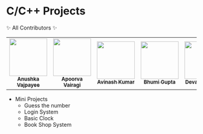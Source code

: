 # C/C++ Projects

✨ All Contributors ✨<br>

<table>
  <tr>
    <td align="center"><a href="https://github.com/Anushkavajpayee"><img src="https://avatars.githubusercontent.com/u/79496677?v=4?s=100" width="100px;" alt=""/><br /><sub><b>Anushka Vajpayee</b></sub></a><br /></a></td>
        <td align="center"><a href="https://github.com/codesAliecc"><img src="https://avatars.githubusercontent.com/u/72075783?v=4?s=100" width="100px;" alt=""/><br /><sub><b>Apoorva Vairagi</b></sub></a><br /></a></td>
            <td align="center"><a href="https://github.com/avi0901"><img src="https://avatars.githubusercontent.com/u/67888289?v=4?s=100" width="100px;" alt=""/><br /><sub><b>Avinash Kumar</b></sub></a><br /></a></td>
            <td align="center"><a href="https://github.com/Bhumiiiii"><img src="https://avatars.githubusercontent.com/u/85247950?v=4" width="100px;" alt=""/><br /><sub><b>Bhumi Gupta</b></sub></a><br /></a></td>
                <td align="center"><a href="https://github.com/Ghost1129"><img src="https://avatars.githubusercontent.com/u/67116890?v=4?s=100" width="100px;" alt=""/><br /><sub><b>Devansh Lodhi</b></sub></a><br /></a></td>
                 <td align="center"><a href="https://github.com/Devzsz"><img src="https://avatars.githubusercontent.com/u/84967112?v=4?s=100" width="100px;" alt=""/><br /><sub><b>Devashish Shrimali</b></sub></a><br /></a></td>
                <td align="center"><a href="https://github.com/DhananjayPorwal"><img src="https://avatars.githubusercontent.com/u/51775507?v=4?s=100" width="100px;" alt=""/><br /><sub><b>Dhananjay Porwal</b></sub></a><br /></td>
  </tr>
</table>

- Mini Projects
  - Guess the number
  - Login System
  - Basic Clock
  - Book Shop System
